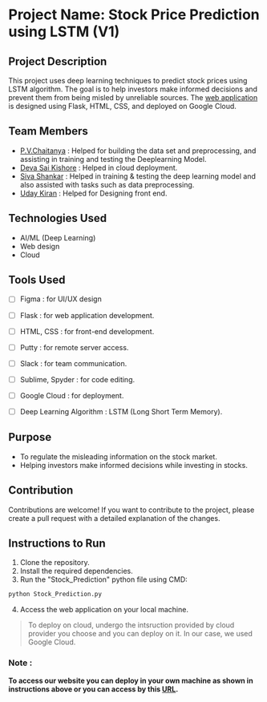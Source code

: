 # Project Name: Stock Price Prediction using LSTM (V1)

## Project Description
This project uses deep learning techniques to predict stock prices using LSTM algorithm. The goal is to help investors make informed decisions and prevent them from being misled by unreliable sources. The [web application](http://16.170.155.46:5000/) is designed using Flask, HTML, CSS, and deployed on Google Cloud.


## Team Members
- [P.V.Chaitanya](https://github.com/pvchaitanya8/) : Helped for building the data set and preprocessing, and assisting in training and testing the Deeplearning Model.
- [Deva Sai Kishore](https://github.com/devasaikishore43) : Helped in cloud deployment.
- [Siva Shankar](https://github.com/SivaShankar-Juthuka) : Helped in training & testing the deep learning model and also assisted with tasks such as data preprocessing.
- [Uday Kiran](https://github.com/UdayKiranVEGI) : Helped for Designing front end.


## Technologies Used
- AI/ML (Deep Learning)
- Web design
- Cloud

## Tools Used
- [ ] Figma : for UI/UX design
- [ ] Flask : for web application development. 
- [ ] HTML, CSS : for front-end development.
- [ ] Putty : for remote server access.
- [ ] Slack : for team communication.
- [ ] Sublime, Spyder : for code editing.
- [ ] Google Cloud : for deployment.
- [ ] Deep Learning Algorithm : LSTM (Long Short Term Memory).


## Purpose    
- To regulate the misleading information on the stock market.
- Helping investors make informed decisions while investing in stocks.


## Contribution
Contributions are welcome! If you want to contribute to the project, please create a pull request with a detailed explanation of the changes.


## Instructions to Run
1. Clone the repository.
2. Install the required dependencies.
3. Run the "Stock_Prediction" python file using CMD:
```bash
python Stock_Prediction.py
```
4. Access the web application on your local machine.


> To deploy on cloud, undergo the intsruction provided by cloud provider you choose and you can deploy on it. In our case, we used Google Cloud. 


### Note :
**To access our website you can deploy in your own machine as shown in instructions above or you can access by this [URL](http://16.170.155.46:5000/).**
